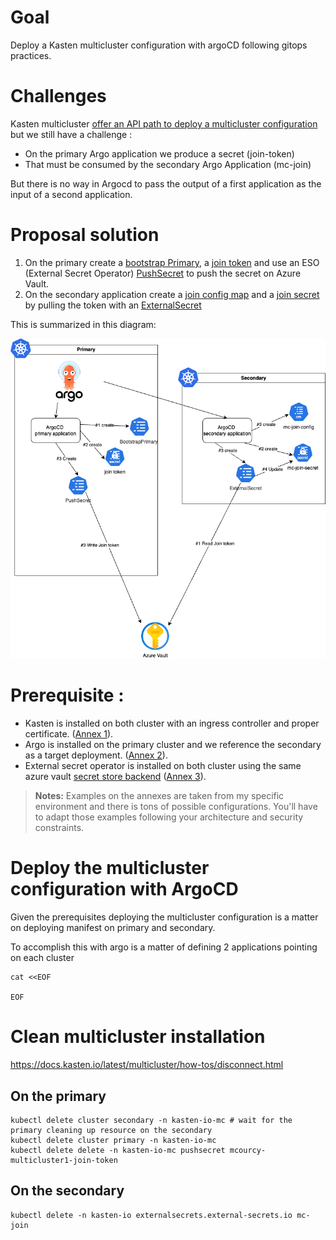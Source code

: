 # Goal 

Deploy a Kasten multicluster configuration with argoCD following gitops practices.

# Challenges

Kasten multicluster [offer an API path to deploy a multicluster configuration](https://docs.kasten.io/latest/multicluster/getting_started.html#setting-up-via-cli) but we still have a challenge  : 
- On the primary Argo application we produce a secret (join-token) 
- That must be consumed by the secondary Argo Application (mc-join)

But there is no way in Argocd to pass the output of a first application as the input of a second application. 

# Proposal solution 

1. On the primary create a [bootstrap Primary](https://docs.kasten.io/latest/multicluster/getting_started.html#setting-up-the-primary-cluster-using-kubectl), a [join token](https://docs.kasten.io/latest/multicluster/getting_started.html#join-tokens) and use an ESO (External Secret Operator) [PushSecret](https://external-secrets.io/latest/api/pushsecret/) to push the secret on Azure Vault.
2. On the secondary application create a [join config map](https://docs.kasten.io/latest/multicluster/getting_started.html#join-configmap) and a [join secret](https://docs.kasten.io/latest/multicluster/getting_started.html#join-configmap) by pulling the token with an [ExternalSecret](https://external-secrets.io/latest/api/externalsecret/)

This is summarized in this diagram: 

![Overview](./images/overview.png)

# Prerequisite : 

- Kasten is installed on both cluster with an ingress controller and proper certificate. ([Annex 1](./annex1/)).
- Argo is installed on the primary cluster and we reference the secondary as a target deployment. ([Annex 2](./annex2/)).
- External secret operator is installed on both cluster using the same azure vault [secret store backend](https://external-secrets.io/latest/provider/azure-key-vault/) ([Annex 3](./annex3/)).

> **Notes:**
> Examples on the annexes are taken from my specific environment and there is tons of possible configurations. You'll have to adapt those examples following your architecture and security constraints. 


# Deploy the multicluster configuration with ArgoCD 

Given the prerequisites deploying the multicluster configuration is a matter on deploying manifest on primary and secondary.

To accomplish this with argo is a matter of defining 2 applications pointing on each cluster 
```
cat <<EOF 

EOF
```


# Clean multicluster installation 

https://docs.kasten.io/latest/multicluster/how-tos/disconnect.html

## On the primary 

```
kubectl delete cluster secondary -n kasten-io-mc # wait for the primary cleaning up resource on the secondary
kubectl delete cluster primary -n kasten-io-mc
kubectl delete delete -n kasten-io-mc pushsecret mcourcy-multicluster1-join-token
```

## On the secondary 

```
kubectl delete -n kasten-io externalsecrets.external-secrets.io mc-join
```



